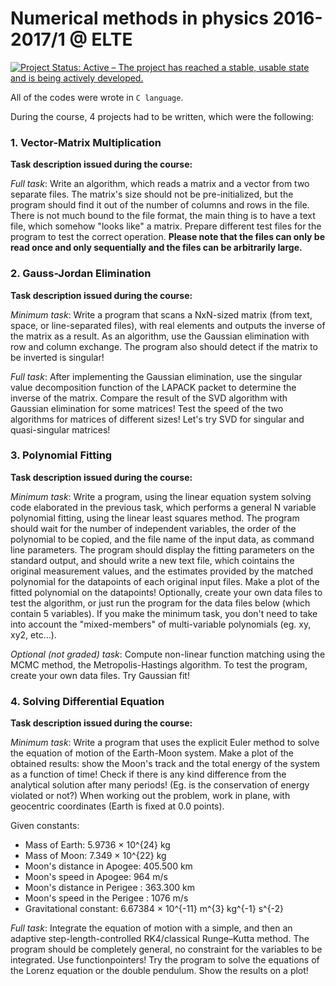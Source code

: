 # Numerical methods in physics 2016-2017/1 @ ELTE

[![Project Status: Active – The project has reached a stable, usable state and is being actively developed.](https://www.repostatus.org/badges/latest/active.svg)](https://www.repostatus.org/#active)

All of the codes were wrote in `C language`.

During the course, 4 projects had to be written, which were the following:

### 1. Vector-Matrix Multiplication

**Task description issued during the course:**

*Full task*: Write an algorithm, which reads a matrix and a vector from two separate files. The matrix's size should not be pre-initialized, but the program should find it out of the number of columns and rows in the file. There is not much bound to the file format, the main thing is to have a text file, which somehow "looks like" a matrix. Prepare different test files for the program to test the correct operation. **Please note that the files can only be read once and only sequentially and the files can be arbitrarily large.**


### 2. Gauss-Jordan Elimination

**Task description issued during the course:**

*Minimum task*: Write a program that scans a NxN-sized matrix (from text, space, or line-separated files), with real elements and outputs the inverse of the matrix as a result. As an algorithm, use the Gaussian elimination with row and column exchange. The program also should detect if the matrix to be inverted is singular!

*Full task*: After implementing the Gaussian elimination, use the singular value decomposition function of the LAPACK packet to determine the inverse of the matrix. Compare the result of the SVD algorithm with Gaussian elimination for some matrices! Test the speed of the two algorithms for matrices of different sizes! Let's try SVD for singular and quasi-singular matrices!


### 3. Polynomial Fitting

**Task description issued during the course:**

*Minimum task*: Write a program, using the linear equation system solving code elaborated in the previous task, which performs a general N variable polynomial fitting, using the linear least squares method. The program should wait for the number of independent variables, the order of the polynomial to be copied, and the file name of the input data, as command line parameters. The program should display the fitting parameters on the standard output, and should write a new text file, which cointains the original measurement values, and the estimates provided by the matched polynomial for the datapoints of each original input files. Make a plot of the fitted polynomial on the datapoints!
Optionally, create your own data files to test the algorithm, or just run the program for the data files below (which contain 5 variables).
If you make the minimum task, you don't need to take into account the "mixed-members" of multi-variable polynomials (eg. xy, xy2, etc...).

*Optional (not graded) task*: Compute non-linear function matching using the MCMC method, the Metropolis-Hastings algorithm. To test the program, create your own data files. Try Gaussian fit!


### 4. Solving Differential Equation

**Task description issued during the course:**

*Minimum task*: Write a program that uses the explicit Euler method to solve the equation of motion of the Earth-Moon system. Make a plot of the obtained results: show the Moon's track and the total energy of the system as a function of time! Check if there is any kind difference from the analytical solution after many periods! (Eg. is the conservation of energy violated or not?) 
When working out the problem, work in plane, with geocentric coordinates (Earth is fixed at 0.0 points).

Given constants:
- Mass of Earth: 5.9736 × 10^{24} kg
- Mass of Moon: 7.349 × 10^{22} kg
- Moon's distance in Apogee: 405.500 km
- Moon's speed in Apogee: 964 m/s
- Moon's distance in Perigee : 363.300 km
- Moon's speed in the Perigee : 1076 m/s
- Gravitational constant: 6.67384 × 10^{-11} m^{3} kg^{-1} s^{-2}

*Full task*: Integrate the equation of motion with a simple, and then an adaptive step-length-controlled RK4/classical Runge–Kutta method. The program should be completely general, no constraint for the variables to be integrated. Use functionpointers! Try the program to solve the equations of the Lorenz equation or the double pendulum. Show the results on a plot!
